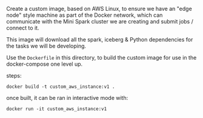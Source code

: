 Create a custom image, based on AWS Linux, to ensure we have an "edge node" style machine as part of the Docker network, which can communicate with the Mini Spark cluster we are creating and submit jobs / connect to it.

This image will download all the spark, iceberg & Python dependencies for the tasks we will be developing.

Use the `Dockerfile` in this directory, to build the custom image for use in the docker-compose one level up.

steps:

```
docker build -t custom_aws_instance:v1 .
``` 

once built, it can be ran in interactive mode with:

```
docker run -it custom_aws_instance:v1
```